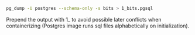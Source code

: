 ```sh
pg_dump -U postgres --schema-only -s bits > 1_bits.pgsql
```

Prepend the output with 1\_ to avoid possible later conflicts when containerizing (Postgres image runs sql files alphabetically on initialization).
